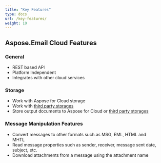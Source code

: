 ```yaml
---
title: "Key Features"
type: docs
url: /key-features/
weight: 10
---
```


## **Aspose.Email Cloud Features**
### **General**
- REST based API
- Platform Independent
- Integrates with other cloud services
### **Storage**
- Work with Aspose for Cloud storage
- Work with [third party storages](https://docs.aspose.cloud/display/totalcloud/How+to+Configure+3rd+Party+Cloud+Storages)
- Store output documents to Aspose for Cloud or [third party storages](https://docs.aspose.cloud/display/totalcloud/How+to+Configure+3rd+Party+Cloud+Storages)
### **Message Manipulation Features**
- Convert messages to other formats such as MSG, EML, HTML and MHTL
- Read message properties such as sender, receiver, message sent date, subject, etc.
- Download attachments from a message using the attachment name
